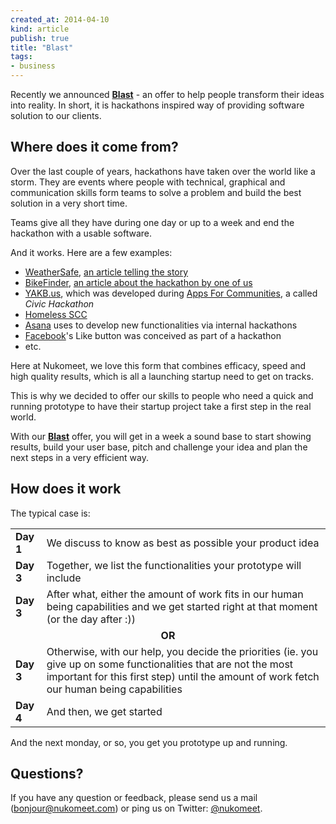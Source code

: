 ```yaml
---
created_at: 2014-04-10
kind: article
publish: true
title: "Blast"
tags:
- business
---
```


Recently we announced **[Blast][1]** - an offer to help people transform their ideas into reality. In short, it is hackathons inspired way of providing software solution to our clients.

## Where does it come from?

Over the last couple of years, hackathons have taken over the world like a storm. They are events where people with technical, graphical and communication skills form teams to solve a problem and build the best solution in a very short time.

Teams give all they have during one day or up to a week and end the hackathon with a usable software.

And it works. Here are a few examples:

* [WeatherSafe][2], [an article telling the story][3]
* [BikeFinder][4], [an article about the hackathon by one of us][5]
* [YAKB.us][7], which was developed during [Apps For Communities][8], a called *Civic Hackathon*
* [Homeless SCC][9]
* [Asana][10] uses to develop new functionalities via internal hackathons
* [Facebook][6]'s Like button was conceived as part of a hackathon
* etc.

Here at Nukomeet, we love this form that combines efficacy, speed and high quality results, which is all a launching startup need to get on tracks.

This is why we decided to offer our skills to people who need a quick and running prototype to have their startup project take a first step in the real world.

With our **[Blast][11]** offer, you will get in a week a sound base to start showing results, build your user base, pitch and challenge your idea and plan the next steps in a very efficient way.

## How does it work

The typical case is:

<table>
<tbody>
<tr>
<td><strong>Day 1</strong></td><td>We discuss to know as best as possible your product idea</td>
</tr>
<tr>
<td><strong>Day 3</strong></td><td>Together, we list the functionalities your prototype will include</td>
</tr>
<tr>
<td><strong>Day 3</strong></td><td>After what, either the amount of work fits in our human being capabilities and we get started right at that moment (or the day after :))</td>
</tr>
<tr>
<td colspan="2" style="text-align: center"><strong>OR</strong></td>
</tr>
<tr>
<td><strong>Day 3</strong></td><td>Otherwise, with our help, you decide the priorities (ie. you give up on some functionalities that are not the most important for this first step) until the amount of work fetch our human being capabilities</td>
</tr>
<tr>
<td><strong>Day 4</strong></td><td>And then, we get started</td>
</tr>
</tbody>
</table>

And the next monday, or so, you get you prototype up and running.

## Questions?

If you have any question or feedback, please send us a mail ([bonjour@nukomeet.com][12]) or ping us on Twitter: [@nukomeet][13].


  [1]: http://nukomeet.com/blast/
  [2]: http://www.weathersafe.co.uk/
  [3]: https://www.innovateuk.org/-/hackathon-success-for-weathersafe
  [4]: http://bikefinder.mobi/
  [5]: http://nukomeet.com/2014/01/Google_Glass_Hackathon_in_Paris/
  [6]: http://facebook.com
  [7]: http://www.yakb.us/
  [8]: http://appsforcommunities.challengepost.com/
  [9]: http://homeless-scc.org/
  [10]: http://asana.com
  [11]: http://nukomeet.com/blast/
  [12]: mailto:bonjour@nukomeet.com
  [13]: https://twitter.com/nukomeet
